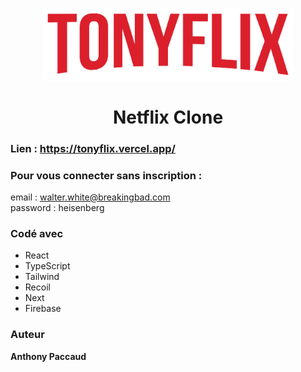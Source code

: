 <h1 align="center">
  <img title="Tonyflix" src="public\tonyflix.png" alt="Tonyflix Logo" width="400" />
  <br>
  <br>
  Netflix Clone
</h1>

### Lien : https://tonyflix.vercel.app/

### Pour vous connecter sans inscription :
email : walter.white@breakingbad.com<br>
password : heisenberg

### Codé avec

* React
* TypeScript
* Tailwind
* Recoil
* Next
* Firebase

### Auteur

**Anthony Paccaud**